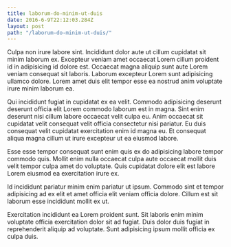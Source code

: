 ```yaml
---
title: laborum-do-minim-ut-duis
date: 2016-6-9T22:12:03.284Z
layout: post
path: "/laborum-do-minim-ut-duis/"
---
```


Culpa non irure labore sint. Incididunt dolor aute ut cillum cupidatat sit minim laborum ex. Excepteur veniam amet occaecat Lorem cillum proident id in adipisicing id dolore est. Occaecat magna aliquip sunt aute Lorem veniam consequat sit laboris. Laborum excepteur Lorem sunt adipisicing ullamco dolore. Lorem amet duis elit tempor esse ea nostrud anim voluptate irure minim laborum ea.

Qui incididunt fugiat in cupidatat ex ea velit. Commodo adipisicing deserunt deserunt officia elit Lorem commodo laborum est in magna. Sint enim deserunt nisi cillum labore occaecat velit culpa eu. Anim occaecat sit cupidatat velit consequat velit officia consectetur nisi pariatur. Eu duis consequat velit cupidatat exercitation enim id magna eu. Et consequat aliqua magna cillum ut irure excepteur ut ea eiusmod labore.

Esse esse tempor consequat sunt enim quis ex do adipisicing labore tempor commodo quis. Mollit enim nulla occaecat culpa aute occaecat mollit duis velit tempor culpa amet do voluptate. Quis cupidatat dolore elit est labore Lorem eiusmod ea exercitation irure ex.

Id incididunt pariatur minim enim pariatur ut ipsum. Commodo sint et tempor adipisicing ad ex elit et amet officia elit veniam officia dolore. Cillum est sit laborum esse incididunt mollit ex ut.

Exercitation incididunt ea Lorem proident sunt. Sit laboris enim minim voluptate officia exercitation dolor sit ad fugiat. Duis dolor duis fugiat in reprehenderit aliquip ad voluptate. Sunt adipisicing ipsum mollit officia ex culpa duis.